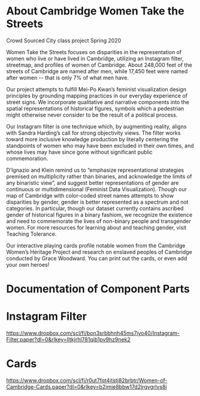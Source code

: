 # About Cambridge Women Take the Streets
Crowd Sourced City class project Spring 2020

Women Take the Streets focuses on disparities in the representation of women who live or have lived in Cambridge, utilizing an Instagram filter, streetmap, and profiles of women of Cambridge. About 248,000 feet of the streets of Cambridge are named after men, while 17,450 feet were named after women -- that is only 7% of what men have.

Our project attempts to fulfill Mei-Po Kwan’s feminist visualization design principles by grounding mapping practices in our everyday experience of street signs. We incorporate qualitative and narrative components into the spatial representations of historical figures, symbols which a pedestrian might otherwise never consider to be the result of a political process.

Our Instagram filter is one technique which, by augmenting reality, aligns with Sandra Harding’s call for strong objectivity views. The filter works toward more inclusive knowledge production by literally centering the standpoints of women who may have been excluded in their own times, and whose lives may have since gone without significant public commemoration.

D’Ignazio and Klein remind us to “emphasize representational strategies premised on multiplicity rather than binaries, and acknowledge the limits of any binaristic view”, and suggest better representations of gender are continuous or multidimensional (Feminist Data Visualization). Though our map of Cambridge with color-coded street names attempts to show disparities by gender, gender is better represented as a spectrum and not categories. In particular, though our dataset currently contains ascribed gender of historical figures in a binary fashiom, we recognize the existence and need to commemorate the lives of non-binary people and transgender women. For more resources for learning about and teaching gender, visit Teaching Tolerance.

Our interactive playing cards profile notable women from the Cambridge Women’s Heritage Project and research on enslaved peoples of Cambridge conducted by Grace Woodward. You can print out the cards, or even add your own heroes!

# Documentation of Component Parts

# Instagram Filter
https://www.dropbox.com/scl/fi/bon3srbbhnh45ms7iyo40/Instagram-Filter.paper?dl=0&rlkey=lltkjrhl781qib1pv9hz9nek2

# Cards
https://www.dropbox.com/scl/fi/r0ut7fqt4itstj82brbtr/Women-of-Cambridge-Cards.paper?dl=0&rlkey=b2jmie8bbw17d2jrgvgrlvs8i

